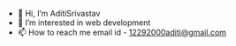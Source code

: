 - 👋 Hi, I’m AditiSrivastav
- 👀 I’m interested in web development
- 📫 How to reach me email id - 12292000aditi@gmail.com

<!---
AditiSrivastav29/AditiSrivastav29 is a ✨ special ✨ repository because its `README.md` (this file) appears on your GitHub profile.
You can click the Preview link to take a look at your changes.
--->
